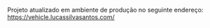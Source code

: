 Projeto atualizado em ambiente de produção no seguinte endereço: https://vehicle.lucassilvasantos.com/